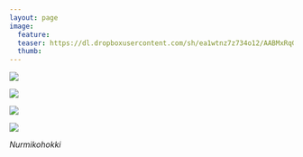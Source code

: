 ```yaml
---
layout: page
image:
  feature:
  teaser: https://dl.dropboxusercontent.com/sh/ea1wtnz7z734o12/AABMxRqG58cuxrQamlX3UG44a/luontokuvat/kes%C3%A4/2/DSC31708-245px.jpg
  thumb:
---
```


[![](https://dl.dropboxusercontent.com/sh/ea1wtnz7z734o12/AAAgOLNXH-JhmuS2NCeldS8Ja/luontokuvat/kes%C3%A4/2/DSC31709-800px.jpg)](https://dl.dropboxusercontent.com/sh/ea1wtnz7z734o12/AAAQcc3laQ7WIUUtJx8Lc4wIa/luontokuvat/kes%C3%A4/2/DSC31709.jpg)

[![](https://dl.dropboxusercontent.com/sh/ea1wtnz7z734o12/AABx2c9_7h6BYXLNSeYi2T8xa/luontokuvat/kes%C3%A4/2/DSC31711-800px.jpg)](https://dl.dropboxusercontent.com/sh/ea1wtnz7z734o12/AADSG2T3zofYHQBzo2tWo5jpa/luontokuvat/kes%C3%A4/2/DSC31711.jpg)

[![](https://dl.dropboxusercontent.com/sh/ea1wtnz7z734o12/AADtMkEC8v6oYqd0u-RJbIwHa/luontokuvat/kes%C3%A4/2/DSC31706-800px.jpg)](https://dl.dropboxusercontent.com/sh/ea1wtnz7z734o12/AABrJy9hoy03YCfDWaGqV-sRa/luontokuvat/kes%C3%A4/2/DSC31706.jpg)

[![](https://dl.dropboxusercontent.com/sh/ea1wtnz7z734o12/AAAmqNFHkzOoy3WzVQcRBoYXa/luontokuvat/kes%C3%A4/2/DSC31708-800px.jpg)](https://dl.dropboxusercontent.com/sh/ea1wtnz7z734o12/AAASUXMprTy_0kEWfice9UbIa/luontokuvat/kes%C3%A4/2/DSC31708.jpg)

*Nurmikohokki*
